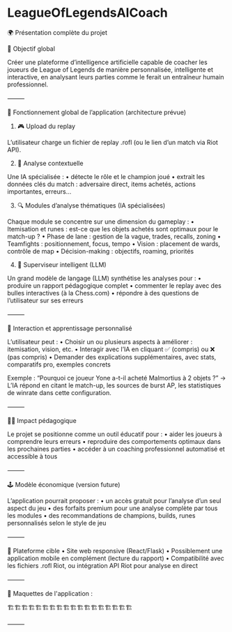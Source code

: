 # LeagueOfLegendsAICoach


🌍 Présentation complète du projet

🎯 Objectif global

Créer une plateforme d’intelligence artificielle capable de coacher les joueurs de League of Legends de manière personnalisée, intelligente et interactive, en analysant leurs parties comme le ferait un entraîneur humain professionnel.

⸻

🧠 Fonctionnement global de l’application (architecture prévue)

1. 🎮 Upload du replay

L’utilisateur charge un fichier de replay .rofl (ou le lien d’un match via Riot API).

2. 🧠 Analyse contextuelle

Une IA spécialisée :
	•	détecte le rôle et le champion joué
	•	extrait les données clés du match : adversaire direct, items achetés, actions importantes, erreurs…

3. 🔍 Modules d’analyse thématiques (IA spécialisées)

Chaque module se concentre sur une dimension du gameplay :
	•	Itemisation et runes : est-ce que les objets achetés sont optimaux pour le match-up ?
	•	Phase de lane : gestion de la vague, trades, recalls, zoning
	•	Teamfights : positionnement, focus, tempo
	•	Vision : placement de wards, contrôle de map
	•	Décision-making : objectifs, roaming, priorités

4. 🧩 Superviseur intelligent (LLM)

Un grand modèle de langage (LLM) synthétise les analyses pour :
	•	produire un rapport pédagogique complet
	•	commenter le replay avec des bulles interactives (à la Chess.com)
	•	répondre à des questions de l’utilisateur sur ses erreurs

⸻

💬 Interaction et apprentissage personnalisé

L’utilisateur peut :
	•	Choisir un ou plusieurs aspects à améliorer : itemisation, vision, etc.
	•	Interagir avec l’IA en cliquant ✅ (compris) ou ❌ (pas compris)
	•	Demander des explications supplémentaires, avec stats, comparatifs pro, exemples concrets

Exemple :
“Pourquoi ce joueur Yone a-t-il acheté Malmortius à 2 objets ?”
→ L’IA répond en citant le match-up, les sources de burst AP, les statistiques de winrate dans cette configuration.

⸻

🧑‍🎓 Impact pédagogique

Le projet se positionne comme un outil éducatif pour :
	•	aider les joueurs à comprendre leurs erreurs
	•	reproduire des comportements optimaux dans les prochaines parties
	•	accéder à un coaching professionnel automatisé et accessible à tous

⸻

🕹️ Modèle économique (version future)

L’application pourrait proposer :
	•	un accès gratuit pour l’analyse d’un seul aspect du jeu
	•	des forfaits premium pour une analyse complète par tous les modules
	•	des recommandations de champions, builds, runes personnalisés selon le style de jeu

⸻

📱 Plateforme cible
	•	Site web responsive (React/Flask)
	•	Possiblement une application mobile en complément (lecture du rapport)
	•	Compatibilité avec les fichiers .rofl Riot, ou intégration API Riot pour analyse en direct

⸻

🎨 Maquettes de l'application :

🏗️🏗️🏗️🏗️🏗️🏗️🏗️🏗️🏗️🏗️🏗️🏗️🏗️🏗️🏗️🏗️🏗️🏗️
	
⸻
